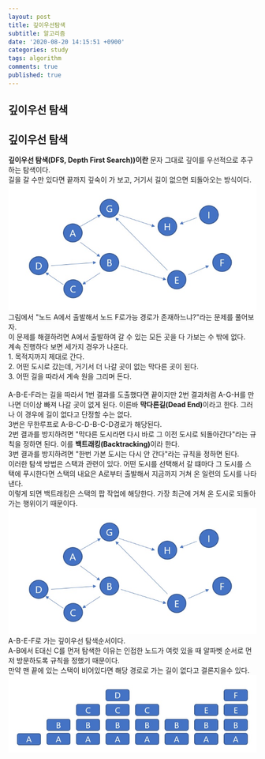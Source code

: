 ```yaml
---
layout: post
title: 깊이우선탐색
subtitle: 알고리즘
date: '2020-08-20 14:15:51 +0900'
categories: study
tags: algorithm
comments: true
published: true
---
```

## 깊이우선 탐색
<h2>깊이우선 탐색</h2>
<strong>깊이우선 탐색(DFS, Depth First Search))이란</strong> 문자 그대로 깊이를 우선적으로 추구하는 탐색이다.<br>
길을 갈 수만 있다면 끝까지 깊숙이 가 보고, 거기서 길이 없으면 되돌아오는 방식이다.<br>
<img src="/assets/img/dfs1.jpg" title="dfs" alt="아무거나"/>
그림에서 "노드 A에서 출발해서 노드 F로가능 경로가 존재하느냐?"라는 문제를 풀어보자.<br>
이 문제를 해결하려면 A에서 출발하여 갈 수 있는 모든 곳을 다 가보는 수 밖에 없다.<br>
계속 진행하다 보면 세가지 경우가 나온다.<br>
1. 목적지까지 제대로 간다.<br>
2. 어떤 도시로 갔는데, 거기서 더 나갈 곳이 없는 막다른 곳이 된다.<br>
3. 어떤 길을 따라서 계속 원을 그리며 돈다.<br>
<br>
A-B-E-F라는 길을 따라서 1번 결과를 도출했다면 끝이지만 2번 결과처럼 A-G-H를 만나면 더이상 빠져 나갈 곳이 없게 된다.
이른바 <strong>막다른길(Dead End)</strong>이라고 한다. 그러나 이 경우에 길이 없다고 단정할 수는 없다.<br>
3번은 무한루프로 A-B-C-D-B-C-D경로가 해당된다.<br>
2번 결과를 방지하려면 "막다른 도시라면 다시 바로 그 이전 도시로 되돌아간다"라는 규칙을 정하면 된다. 이를 <strong>백트래킹(Backtracking)</strong>이라 한다.<br>
3번 결과를 방지하려면 "한번 가본 도시는 다시 안 간다"라는 규칙을 정하면 된다.<br>
이러한 탐색 방법은 스택과 관련이 있다. 어떤 도시를 선택해서 갈 떄마다 그 도시를 스택에 푸시한다면 스택의 내요은 A로부터 출발해서 지금까지 거쳐 온 일련의 도시를 나타낸다.<br>
이렇게 되면 백트래킹은 스택의 팝 작업에 해당한다. 가장 최근에 거쳐 온 도시로 되돌아가는 행위이기 때문이다.<br>
<img src="/assets/img/dfs1.jpg" title="dfs" alt="아무거나"/>
A-B-E-F로 가는 깊이우선 탐색순서이다.<br>
A-B에서 E대신 C를 먼저 탐색한 이유는 인접한 노드가 여럿 있을 때 알파벳 순서로 먼저 방문하도록 규칙을 정했기 때문이다.<br>
만약 맨 끝에 있는 스택이 비어있다면 해당 경로로 가는 길이 없다고 결론지을수 있다.<br>
<img src="/assets/img/dfs2.jpg" title="dfs" alt="아무거나"/>

